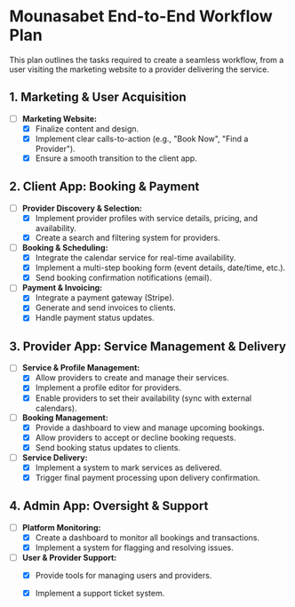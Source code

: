 # Mounasabet End-to-End Workflow Plan

This plan outlines the tasks required to create a seamless workflow, from a user visiting the marketing website to a provider delivering the service.

## 1. Marketing & User Acquisition

- [ ] **Marketing Website:**
  - [x] Finalize content and design.
  - [x] Implement clear calls-to-action (e.g., "Book Now", "Find a Provider").
  - [x] Ensure a smooth transition to the client app.

## 2. Client App: Booking & Payment

- [ ] **Provider Discovery & Selection:**
  - [x] Implement provider profiles with service details, pricing, and availability.
  - [x] Create a search and filtering system for providers.
- [ ] **Booking & Scheduling:**
  - [x] Integrate the calendar service for real-time availability.
  - [x] Implement a multi-step booking form (event details, date/time, etc.).
  - [x] Send booking confirmation notifications (email).
- [ ] **Payment & Invoicing:**
  - [x] Integrate a payment gateway (Stripe).
  - [x] Generate and send invoices to clients.
  - [x] Handle payment status updates.

## 3. Provider App: Service Management & Delivery

- [ ] **Service & Profile Management:**
  - [x] Allow providers to create and manage their services.
  - [x] Implement a profile editor for providers.
  - [x] Enable providers to set their availability (sync with external calendars).
- [ ] **Booking Management:**
  - [x] Provide a dashboard to view and manage upcoming bookings.
  - [x] Allow providers to accept or decline booking requests.
  - [x] Send booking status updates to clients.
- [ ] **Service Delivery:**
  - [x] Implement a system to mark services as delivered.
  - [x] Trigger final payment processing upon delivery confirmation.

## 4. Admin App: Oversight & Support

- [ ] **Platform Monitoring:**
  - [x] Create a dashboard to monitor all bookings and transactions.
  - [x] Implement a system for flagging and resolving issues.
- [ ] **User & Provider Support:**
  - [x] Provide tools for managing users and providers.
  - [x] Implement a support ticket system.

